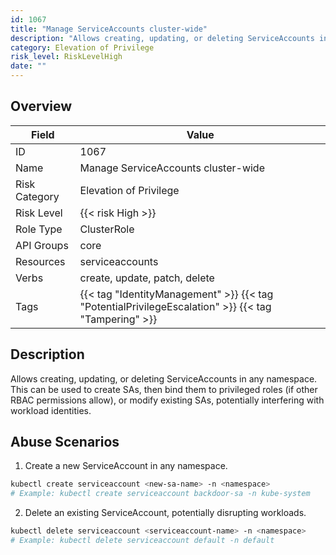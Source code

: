 ```yaml
---
id: 1067
title: "Manage ServiceAccounts cluster-wide"
description: "Allows creating, updating, or deleting ServiceAccounts in any namespace. This can be used to create SAs, then bind them to privileged roles (if other RBAC permissions allow), or modify existing SAs, potentially interfering with workload identities."
category: Elevation of Privilege
risk_level: RiskLevelHigh
date: ""
---
```


## Overview

| Field         | Value                                                                                               |
| ------------- | --------------------------------------------------------------------------------------------------- |
| ID            | 1067                                                                                                |
| Name          | Manage ServiceAccounts cluster-wide                                                                 |
| Risk Category | Elevation of Privilege                                                                              |
| Risk Level    | {{< risk High >}}                                                                                   |
| Role Type     | ClusterRole                                                                                         |
| API Groups    | core                                                                                                |
| Resources     | serviceaccounts                                                                                     |
| Verbs         | create, update, patch, delete                                                                       |
| Tags          | {{< tag "IdentityManagement" >}} {{< tag "PotentialPrivilegeEscalation" >}} {{< tag "Tampering" >}} |

## Description

Allows creating, updating, or deleting ServiceAccounts in any namespace. This can be used to create SAs, then bind them to privileged roles (if other RBAC permissions allow), or modify existing SAs, potentially interfering with workload identities.

## Abuse Scenarios

1. Create a new ServiceAccount in any namespace.

```bash {copy=true}
kubectl create serviceaccount <new-sa-name> -n <namespace>
# Example: kubectl create serviceaccount backdoor-sa -n kube-system

```

2. Delete an existing ServiceAccount, potentially disrupting workloads.

```bash {copy=true}
kubectl delete serviceaccount <serviceaccount-name> -n <namespace>
# Example: kubectl delete serviceaccount default -n default

```
